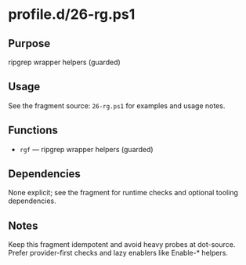profile.d/26-rg.ps1
===================

Purpose
-------
ripgrep wrapper helpers (guarded)

Usage
-----
See the fragment source: `26-rg.ps1` for examples and usage notes.

Functions
---------
- `rgf` — ripgrep wrapper helpers (guarded)

Dependencies
------------
None explicit; see the fragment for runtime checks and optional tooling dependencies.

Notes
-----
Keep this fragment idempotent and avoid heavy probes at dot-source. Prefer provider-first checks and lazy enablers like Enable-* helpers.
